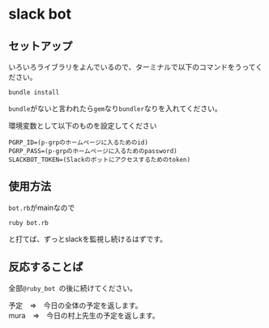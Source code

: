 # slack bot
## セットアップ  
いろいろライブラリをよんでいるので、ターミナルで以下のコマンドをうってください。
```
bundle install
```
`bundle`がないと言われたら`gem`なり`bundler`なりを入れてください。

環境変数として以下のものを設定してください
```
PGRP_ID=(p-grpのホームページに入るためのid)
PGRP_PASS=(p-grpのホームページに入るためのpassword)
SLACKBOT_TOKEN=(Slackのボットにアクセスするためのtoken)
```

## 使用方法
`bot.rb`がmainなので
```
ruby bot.rb
```
と打てば、ずっとslackを監視し続けるはずです。

## 反応することば
全部`@ruby_bot `の後に続けてください。

予定　=>　今日の全体の予定を返します。  
mura　=>　今日の村上先生の予定を返します。
